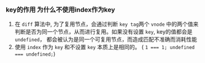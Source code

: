 ### key的作用 为什么不使用index作为key

1. 在 `diff` 算法中, 为了复用节点，会通过判断 `key tag`两个 `vnode` 中的两个值来判断是否为同一个节点，从而进行复用。如果没有设置 `key`, key的值都会是 `undefined`， 都会被认为是同一个可复用节点，而造成匹配不准确而消耗性能
2. 使用 `index` 作为 `key` 和不设置 `key` 本质上是相同的。 ( `1 === 1; undefined === undefined;`) 